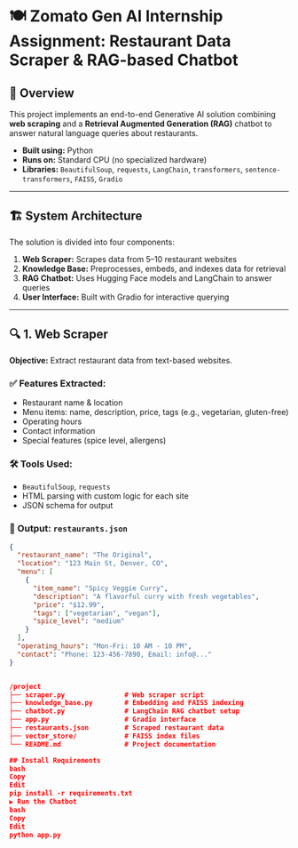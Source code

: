 # 🍽️ Zomato Gen AI Internship Assignment: Restaurant Data Scraper & RAG-based Chatbot

## 📌 Overview

This project implements an end-to-end Generative AI solution combining **web scraping** and a **Retrieval Augmented Generation (RAG)** chatbot to answer natural language queries about restaurants.

- **Built using:** Python
- **Runs on:** Standard CPU (no specialized hardware)
- **Libraries:** `BeautifulSoup`, `requests`, `LangChain`, `transformers`, `sentence-transformers`, `FAISS`, `Gradio`

---

## 🏗️ System Architecture

The solution is divided into four components:

1. **Web Scraper:** Scrapes data from 5–10 restaurant websites  
2. **Knowledge Base:** Preprocesses, embeds, and indexes data for retrieval  
3. **RAG Chatbot:** Uses Hugging Face models and LangChain to answer queries  
4. **User Interface:** Built with Gradio for interactive querying  

---

## 🔍 1. Web Scraper

**Objective:** Extract restaurant data from text-based websites.

### ✅ Features Extracted:
- Restaurant name & location
- Menu items: name, description, price, tags (e.g., vegetarian, gluten-free)
- Operating hours
- Contact information
- Special features (spice level, allergens)

### 🛠 Tools Used:
- `BeautifulSoup`, `requests`
- HTML parsing with custom logic for each site
- JSON schema for output

### 📁 Output: `restaurants.json`
```json
{
  "restaurant_name": "The Original",
  "location": "123 Main St, Denver, CO",
  "menu": [
    {
      "item_name": "Spicy Veggie Curry",
      "description": "A flavorful curry with fresh vegetables",
      "price": "$12.99",
      "tags": ["vegetarian", "vegan"],
      "spice_level": "medium"
    }
  ],
  "operating_hours": "Mon-Fri: 10 AM - 10 PM",
  "contact": "Phone: 123-456-7890, Email: info@..."
}


/project
├── scraper.py               # Web scraper script
├── knowledge_base.py        # Embedding and FAISS indexing
├── chatbot.py               # LangChain RAG chatbot setup
├── app.py                   # Gradio interface
├── restaurants.json         # Scraped restaurant data
├── vector_store/            # FAISS index files
└── README.md                # Project documentation

## Install Requirements
bash
Copy
Edit
pip install -r requirements.txt
▶️ Run the Chatbot
bash
Copy
Edit
python app.py
